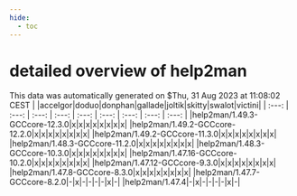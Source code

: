```yaml
---
hide:
  - toc
---
```


detailed overview of help2man
=============================


This data was automatically generated on $Thu, 31 Aug 2023 at 11:08:02 CEST
| |accelgor|doduo|donphan|gallade|joltik|skitty|swalot|victini|
| :---: | :---: | :---: | :---: | :---: | :---: | :---: | :---: | :---: |
|help2man/1.49.3-GCCcore-12.3.0|x|x|x|x|x|x|x|x|
|help2man/1.49.2-GCCcore-12.2.0|x|x|x|x|x|x|x|x|
|help2man/1.49.2-GCCcore-11.3.0|x|x|x|x|x|x|x|x|
|help2man/1.48.3-GCCcore-11.2.0|x|x|x|x|x|x|x|x|
|help2man/1.48.3-GCCcore-10.3.0|x|x|x|x|x|x|x|x|
|help2man/1.47.16-GCCcore-10.2.0|x|x|x|x|x|x|x|x|
|help2man/1.47.12-GCCcore-9.3.0|x|x|x|x|x|x|x|x|
|help2man/1.47.8-GCCcore-8.3.0|x|x|x|x|x|x|x|x|
|help2man/1.47.7-GCCcore-8.2.0|-|x|-|-|-|-|x|-|
|help2man/1.47.4|-|x|-|-|-|-|x|-|
